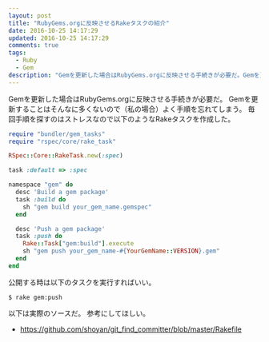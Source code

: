 ```yaml
---
layout: post
title: "RubyGems.orgに反映させるRakeタスクの紹介"
date: 2016-10-25 14:17:29
updated: 2016-10-25 14:17:29
comments: true
tags: 
  - Ruby 
  - Gem
description: "Gemを更新した場合はRubyGems.orgに反映させる手続きが必要だ。Gemを更新することはそんなに多くないので（私の場合）よく手順を忘れてしまう。毎回手順を探すのはストレスなので以下のようなRakeタスクを作成した。"
---
```


Gemを更新した場合はRubyGems.orgに反映させる手続きが必要だ。
Gemを更新することはそんなに多くないので（私の場合）よく手順を忘れてしまう。
毎回手順を探すのはストレスなので以下のようなRakeタスクを作成した。

```ruby
require "bundler/gem_tasks"
require "rspec/core/rake_task"

RSpec::Core::RakeTask.new(:spec)

task :default => :spec

namespace "gem" do
  desc 'Build a gem package'
  task :build do
    sh "gem build your_gem_name.gemspec"
  end

  desc 'Push a gem package'
  task :push do
    Rake::Task["gem:build"].execute
    sh "gem push your_gem_name-#{YourGemName::VERSION}.gem"
  end
end
```

公開する時は以下のタスクを実行すればいい。

```
$ rake gem:push
```

以下は実際のソースだ。
参考にしてほしい。

- https://github.com/shoyan/git_find_committer/blob/master/Rakefile
